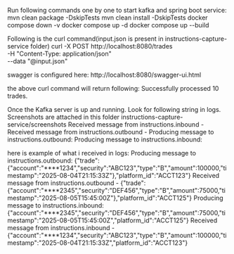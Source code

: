 Run following commands one by one to start kafka and spring boot service:
mvn clean package -DskipTests
mvn clean install -DskipTests
docker compose down -v
docker compose up -d
docker compose up --build

Following is the curl command(input.json is present in instructions-capture-service folder)
curl -X POST http://localhost:8080/trades \
     -H "Content-Type: application/json" \
     --data "@input.json"

swagger is configured here:
http://localhost:8080/swagger-ui.html

the above curl command will return following:
Successfully processed 10 trades.

Once the Kafka server is up and running. Look for following string in logs.
Screenshots are attached in this folder instructions-capture-service/screenshots
Received message from instructions.inbound - 
Received message from instructions.outbound - 
Producing message to instructions.outbound:
Producing message to instructions.inbound:

here is example of what i received in logs:
Producing message to instructions.outbound: {"trade":{"account":"****1234","security":"ABC123","type":"B","amount":100000,"timestamp":"2025-08-04T21:15:33Z"},"platform_id":"ACCT123"}
Received message from instructions.outbound - {"trade":{"account":"****2345","security":"DEF456","type":"B","amount":75000,"timestamp":"2025-08-05T15:45:00Z"},"platform_id":"ACCT125"}
Producing message to instructions.inbound: {"account":"****2345","security":"DEF456","type":"B","amount":75000,"timestamp":"2025-08-05T15:45:00Z","platform_id":"ACCT125"}
Received message from instructions.inbound - {"account":"****1234","security":"ABC123","type":"B","amount":100000,"timestamp":"2025-08-04T21:15:33Z","platform_id":"ACCT123"}
